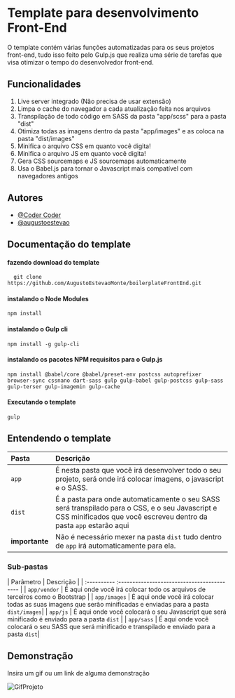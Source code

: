 
# Template para desenvolvimento Front-End

O template contém várias funções automatizadas para os seus projetos front-end, tudo isso feito pelo Gulp.js que realiza uma série de tarefas  que visa otimizar o tempo do desenvolvedor front-end.


## Funcionalidades 
1.  Live server integrado (Não precisa de usar extensão)
2.  Limpa o cache do navegador a cada atualização feita nos arquivos
3. Transpilação de todo código em SASS da pasta "app/scss" para a pasta "dist"
4. Otimiza todas as imagens dentro da pasta "app/images" e as coloca na pasta "dist/images"
5. Minifica o arquivo CSS em quanto você digita!
6. Minifica o arquivo JS em quanto você digita!
7. Gera CSS sourcemaps e JS sourcemaps automaticamente
8. Usa o Babel.js para tornar o Javascript mais compatível com navegadores antigos
## Autores

- [@Coder Coder](https://www.youtube.com/channel/UCzNf0liwUzMN6_pixbQlMhQ)
- [@augustoestevao](https://github.com/AugustoEstevaoMonte)



## Documentação do template

#### fazendo download do template

```git
  git clone https://github.com/AugustoEstevaoMonte/boilerplateFrontEnd.git
```

#### instalando o Node Modules

```npm
npm install
```


#### instalando o Gulp cli

```npm
npm install -g gulp-cli
```

#### instalando os pacotes NPM requisitos para o Gulp.js

```npm
npm install @babel/core @babel/preset-env postcss autoprefixer browser-sync cssnano dart-sass gulp gulp-babel gulp-postcss gulp-sass gulp-terser gulp-imagemin gulp-cache
```

#### Executando o template

```npm
gulp
```


## Entendendo o template


| Pasta   |  Descrição                           |
| :---------- | :---------------------------------- |
| `app` | É nesta pasta que você irá desenvolver todo o seu projeto, será onde irá colocar imagens, o javascript e o SASS. |
| `dist` | É a pasta para onde automaticamente o seu SASS será transpilado para o CSS, e o seu Javascript e CSS minificados que você escreveu dentro da pasta `app` estarão aqui| 
| **importante** | Não é necessário mexer na pasta `dist` tudo dentro de `app` irá automaticamente para ela. |

### Sub-pastas

| Parâmetro   | Descrição                                   |
| :----------  :------------------------------------------ |
| `app/vendor`      | É aqui onde você irá colocar todo os arquivos de terceiros como o Bootstrap |
| `app/images` | É aqui  onde você irá colocar todas as suas imagens que serão minificadas e enviadas para a pasta `dist/images`|
| `app/js` | É aqui onde  você colocará o seu Javascript que será minificado é enviado para a pasta `dist` |
| `app/sass` | É aqui onde você colocará o seu SASS que será minificado e transpilado e enviado para a pasta `dist`|




## Demonstração

Insira um gif ou um link de alguma demonstração

![GifProjeto](https://github.com/AugustoEstevaoMonte/gifsProjects/blob/main/bloggif_62407dbe2fc23.gif)